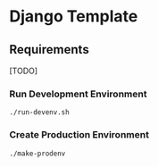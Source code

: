 # Django Template

## Requirements

[TODO]

### Run Development Environment

```shell
./run-devenv.sh
```

### Create Production Environment

```shell
./make-prodenv
```
